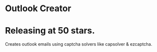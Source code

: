 # Outlook Creator
# Releasing at 50 stars.
Creates outlook emails using captcha solvers like capsolver &amp; ezcaptcha.
